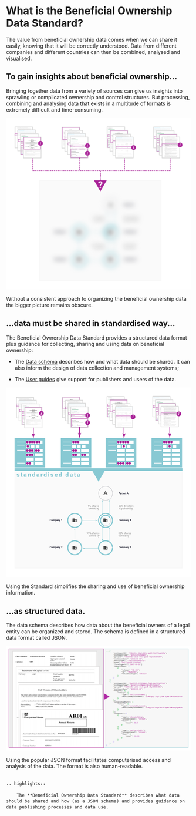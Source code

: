 # What is the Beneficial Ownership Data Standard?

The value from beneficial ownership data comes when we can share it easily, knowing that it will be correctly understood. Data from different companies and different countries can then be combined, analysed and visualised.

<h2>To gain insights about beneficial ownership...</h2>

Bringing together data from a variety of sources can give us insights into sprawling or complicated ownership and control structures. But processing, combining and analysing data that exists in a multitude of formats is extremely difficult and time-consuming.

![Data sources separately feeding into an unclear picture.](_assets/Diag7-dataStandardBlackBox.svg)

Without a consistent approach to organizing the beneficial ownership data the bigger picture remains obscure. 

<h2>...data must be shared in standardised way...</h2>

The Beneficial Ownership Data Standard provides a structured data format plus guidance for collecting, sharing and using data on beneficial ownership:

* The [Data schema](data.md) describes how and what data should be shared. It can also inform the design of data collection and management systems;

* The [User guides](userguides.md) give support for publishers and users of the data.

![A standardised 'template' for data makes processing it easier, leading to a clear picture.](_assets/Diag8-dataStandardTemplate.svg)


Using the Standard simplifies the sharing and use of beneficial ownership information.


<h2>...as structured data.</h2>

The data schema describes how data about the beneficial owners of a legal entity can be organized and stored. The schema is defined in a structured data format called JSON.

![A two-column diagram. A company document containing beneficial ownership information: the related JSON code on the right.](_assets/Diag9-JSONdata.svg)

Using the popular JSON format facilitates computerised access and analysis of the data. The format is also human-readable.


```eval_rst 

.. highlights:: 
    
    The **Beneficial Ownership Data Standard** describes what data should be shared and how (as a JSON schema) and provides guidance on data publishing processes and data use.

``` 

